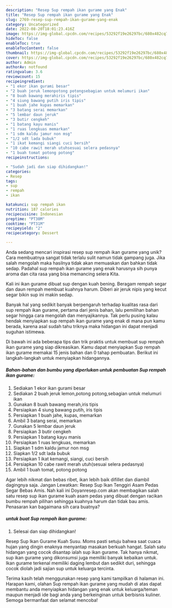 ```yaml
---
description: "Resep Sup rempah ikan gurame yang Enak"
title: "Resep Sup rempah ikan gurame yang Enak"
slug: 2769-resep-sup-rempah-ikan-gurame-yang-enak
category: Uncategorized
date: 2022-08-20T18:01:23.416Z
image: https://img-global.cpcdn.com/recipes/53292f19e26297bc/680x482cq70/sup-rempah-ikan-gurame-foto-resep-utama.jpg
hideToc: false
enableToc: true
enableTocContent: false
thumbnail: https://img-global.cpcdn.com/recipes/53292f19e26297bc/680x482cq70/sup-rempah-ikan-gurame-foto-resep-utama.jpg
cover: https://img-global.cpcdn.com/recipes/53292f19e26297bc/680x482cq70/sup-rempah-ikan-gurame-foto-resep-utama.jpg
author: Admin
authorAv: notfound
ratingvalue: 3.6
reviewcount: 15
recipeingredient:
- "1 ekor ikan gurami besar"
- "2 buah jeruk lemonpotong potongsebagian untuk melumuri ikan"
- "8 buah bawang merahiris tipis"
- "4 siung bawang putih iris tipis"
- "1 buah jahe kupas memarkan"
- "3 batang serai memarkan"
- "5 lembar daun jeruk"
- "3 butir cengkeh"
- "1 batang kayu manis"
- "1 ruas lengkuas memarkan"
- "1 sdm kaldu jamur non msg"
- "1/2 sdt lada bubuk"
- "1 ikat kemangi siangi cuci bersih"
- "10 cabe rawit merah utuhsesuai selera pedasnya"
- "1 buah tomat potong potong"
recipeinstructions:

- "Sudah jadi dan siap dihidangkan!"
categories:
- Resep
tags:
- sup
- rempah
- ikan

katakunci: sup rempah ikan 
nutrition: 187 calories
recipecuisine: Indonesian
preptime: "PT30M"
cooktime: "PT31M"
recipeyield: "2"
recipecategory: Dessert

---
```





Anda sedang mencari inspirasi resep sup rempah ikan gurame yang unik? Cara membuatnya sangat tidak terlalu sulit namun tidak gampang juga. Jika salah mengolah maka hasilnya tidak akan memuaskan dan bahkan tidak sedap. Padahal sup rempah ikan gurame yang enak harusnya sih punya aroma dan cita rasa yang bisa memancing selera Kita.





Kali ini ikan gurame dibuat sup dengan kuah bening. Beragam rempah segar dan daun rempah membuat kuahnya harum. Diberi air jeruk nipis yang kecut segar bikin sup ini makin sedap.

Banyak hal yang sedikit banyak berpengaruh terhadap kualitas rasa dari sup rempah ikan gurame, pertama dari jenis bahan, lalu pemilihan bahan segar hingga cara mengolah dan menyajikannya. Tak perlu pusing kalau hendak menyiapkan sup rempah ikan gurame yang enak di mana pun kamu berada, karena asal sudah tahu triknya maka hidangan ini dapat menjadi suguhan istimewa.






Di bawah ini ada beberapa tips dan trik praktis untuk membuat sup rempah ikan gurame yang siap dikreasikan. Kamu dapat menyiapkan Sup rempah ikan gurame memakai 15 jenis bahan dan 0 tahap pembuatan. Berikut ini langkah-langkah untuk menyiapkan hidangannya.

<!--inarticleads1-->

##### Bahan-bahan dan bumbu yang diperlukan untuk pembuatan Sup rempah ikan gurame:

1. Sediakan 1 ekor ikan gurami besar
1. Sediakan 2 buah jeruk lemon,potong potong,sebagian untuk melumuri ikan
1. Gunakan 8 buah bawang merah,iris tipis
1. Persiapkan 4 siung bawang putih, iris tipis
1. Persiapkan 1 buah jahe, kupas, memarkan
1. Ambil 3 batang serai, memarkan
1. Gunakan 5 lembar daun jeruk
1. Persiapkan 3 butir cengkeh
1. Persiapkan 1 batang kayu manis
1. Persiapkan 1 ruas lengkuas, memarkan
1. Siapkan 1 sdm kaldu jamur non msg
1. Siapkan 1/2 sdt lada bubuk
1. Persiapkan 1 ikat kemangi, siangi, cuci bersih
1. Persiapkan 10 cabe rawit merah utuh(sesuai selera pedasnya)
1. Ambil 1 buah tomat, potong potong


Agar lebih nikmat dan bebas ribet, ikan lebih baik difillet dan diambil dagingnya saja. Jangan Lewatkan: Resep Sup Ikan Tenggiri Asam Pedas Segar Bebas Amis. Nah kali ini Doyanresep.com akan membagikan salah satu resep sup ikan gurame kuah asam pedas yang dibuat dengan racikan bumbu rempah pilihan sehingga kuahnya harum dan tidak bau amis. Penasaran kan bagaimana sih cara buatnya? 

<!--inarticleads2-->

#####  untuk buat Sup rempah ikan gurame:


1. Selesai dan siap dihidangkan!

Resep Sup Ikan Gurame Kuah Susu. Moms pasti setuju bahwa saat cuaca hujan yang dingin enaknya menyantap masakan berkuah hangat. Salah satu hidangan yang cocok disantap ialah sup ikan gurame. Tak hanya nikmat, sup ikan gurame yang dikonsumsi juga memiliki banyak kebaikan untuk. Ikan gurame terkenal memiliki daging lembut dan sedikit duri, sehingga cocok diolah jadi sajian sup untuk keluarga tercinta. 

Terima kasih telah menggunakan resep yang kami tampilkan di halaman ini. Harapan kami, olahan Sup rempah ikan gurame yang mudah di atas dapat membantu anda menyiapkan hidangan yang enak untuk keluarga/teman maupun menjadi ide bagi anda yang berkeinginan untuk berbisnis kuliner. Semoga bermanfaat dan selamat mencoba!

